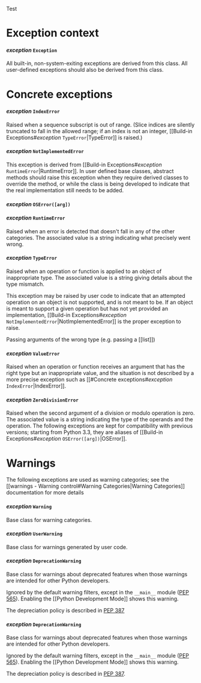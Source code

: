 Test
# Exception context
#### *exception* `Exception`
All built-in, non-system-exiting exceptions are derived from this class. All user-defined exceptions should also be derived from this class.
# Concrete exceptions
#### *exception* `IndexError`
Raised when a sequence subscript is out of range. (Slice indices are silently truncated to fall in the allowed range; if an index is not an integer, [[Build-in Exceptions#*exception* `TypeError`|TypeError]] is raised.)
#### *exception* `NotImplementedError`
This exception is derived from [[Build-in Exceptions#*exception* `RuntimeError`|RuntimeError]]. In user defined base classes, abstract methods should raise this exception when they require derived classes to override the method, or while the class is being developed to indicate that the real implementation still needs to be added.
#### *exception* `OSError([arg])`
#### *exception* `RuntimeError`
Raised when an error is detected that doesn't fall in any of the other categories. The associated value is a string indicating what precisely went wrong.
#### *exception* `TypeError`
Raised when an operation or function is applied to an object of inappropriate type. The associated value is a string giving details about the type mismatch.

This exception may be raised by user code to indicate that an attempted operation on an object is not supported, and is not meant to be. If an object is meant to support a given operation but has not yet provided an implementation, [[Build-in Exceptions#*exception* `NotImplementedError`|NotImplementedError]] is the proper exception to raise.

Passing arguments of the wrong type (e.g. passing a [[list]]) 
#### *exception* `ValueError`
Raised when an operation or function receives an argument that has the right type but an inappropriate value, and the situation is not described by a more precise exception such as [[#Concrete exceptions#*exception* `IndexError`|IndexError]].
#### *exception* `ZeroDivisionError`
Raised when the second argument of a division or modulo operation is zero. The associated value is a string indicating the type of the operands and the operation.
The following exceptions are kept for compatibility with previous versions; starting from Python 3.3, they are aliases of [[Build-in Exceptions#*exception* `OSError([arg])`|OSError]].
# Warnings
The following exceptions are used as warning categories; see the [[warnings - Warning control#Warning Categories|Warning Categories]] documentation for more details
#### *exception* `Warning`
Base class for warning categories.
#### *exception* `UserWarning`
Base class for warnings generated by user code.
#### *exception* `DeprecationWarning`
Base class for warnings about deprecated features when those warnings are intended for other Python developers.

Ignored by the default warning filters, except in the `__main__` module ([PEP 565](https://peps.python.org/pep-0565)). Enabling the [[Python Development Mode]] shows this warning.

The depreciation policy is described in [PEP 387](https://peps.python.org/pep-0387)
#### *exception* `DeprecationWarning`
Base class for warnings about deprecated features when those warnings are intended for other Python developers.

Ignored by the default warning filters, except in the `__main__` module ([PEP 565](https://peps.python.org/pep-0565)). Enabling the [[Python Development Mode]] shows this warning.

The depreciation policy is described in [PEP 387](https://peps.python.org/pep-0387).